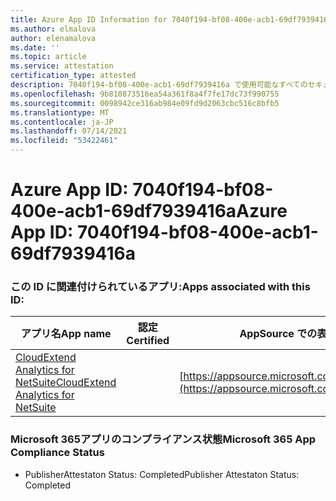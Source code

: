 ```yaml
---
title: Azure App ID Information for 7040f194-bf08-400e-acb1-69df7939416a
ms.author: elmalova
author: elenamalova
ms.date: ''
ms.topic: article
ms.service: attestation
certification_type: attested
description: 7040f194-bf08-400e-acb1-69df7939416a で使用可能なすべてのセキュリティおよびコンプライアンス情報。
ms.openlocfilehash: 9b810873516ea54a361f8a4f7fe17dc73f990755
ms.sourcegitcommit: 0098942ce316ab984e09fd9d2063cbc516c8bfb5
ms.translationtype: MT
ms.contentlocale: ja-JP
ms.lasthandoff: 07/14/2021
ms.locfileid: "53422461"
---
```

# <a name="azure-app-id-7040f194-bf08-400e-acb1-69df7939416a"></a><span data-ttu-id="15969-103">Azure App ID: 7040f194-bf08-400e-acb1-69df7939416a</span><span class="sxs-lookup"><span data-stu-id="15969-103">Azure App ID: 7040f194-bf08-400e-acb1-69df7939416a</span></span>


### <a name="apps-associated-with-this-id"></a><span data-ttu-id="15969-104">この ID に関連付けられているアプリ:</span><span class="sxs-lookup"><span data-stu-id="15969-104">Apps associated with this ID:</span></span>
| <span data-ttu-id="15969-105">**アプリ名**</span><span class="sxs-lookup"><span data-stu-id="15969-105">**App name**</span></span> | <span data-ttu-id="15969-106">**認定**</span><span class="sxs-lookup"><span data-stu-id="15969-106">**Certified**</span></span> | <span data-ttu-id="15969-107">**AppSource での表示**</span><span class="sxs-lookup"><span data-stu-id="15969-107">**View in AppSource**</span></span> |
|-|-|-|
| [<span data-ttu-id="15969-108">CloudExtend Analytics for NetSuite</span><span class="sxs-lookup"><span data-stu-id="15969-108">CloudExtend Analytics for NetSuite</span></span>](https://docs.microsoft.com/en-us/microsoft-365-app-certification/forward/WA200002784) |  | [https://appsource.microsoft.com/product/office/WA200002784](https://appsource.microsoft.com/product/office/WA200002784) |

### <a name="microsoft-365-app-compliance-status"></a><span data-ttu-id="15969-109">Microsoft 365アプリのコンプライアンス状態</span><span class="sxs-lookup"><span data-stu-id="15969-109">Microsoft 365 App Compliance Status</span></span>
- <span data-ttu-id="15969-110">PublisherAttestaton Status: Completed</span><span class="sxs-lookup"><span data-stu-id="15969-110">Publisher Attestaton Status: Completed</span></span>
